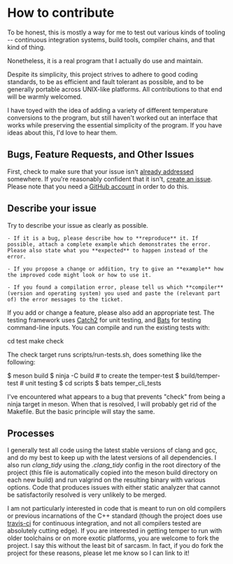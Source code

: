 # How to contribute

To be honest, this is mostly a way for me to test out various kinds of tooling -- continuous integration systems, build tools, compiler chains, and that kind of thing.

Nonetheless, it is a real program that I actually do use and maintain.

Despite its simplicity, this project strives to adhere to good coding standards, to be as efficient and fault tolerant as possible, and to be generally portable across UNIX-like platforms.  All contributions to that end will be warmly welcomed.

I have toyed with the idea of adding a variety of different temperature conversions to the program, but still haven't worked out an interface that works while preserving the essential simplicity of the program.  If you have ideas about this, I'd love to hear them.

## Bugs, Feature Requests, and Other Issues

First, check to make sure that your issue isn't [already addressed](https://github.com/sramsay/temper/issues/) somewhere.  If you're reasonably confident that it isn't, [create an issue](https://github.com/sramsay/temper/issues/new/choose).  Please note that you need a [GitHub account](https://github.com/signup/free) in order to do this.

## Describe your issue

Try to describe your issue as clearly as possible.

    - If it is a bug, please describe how to **reproduce** it. If possible, attach a complete example which demonstrates the error. Please also state what you **expected** to happen instead of the error.

    - If you propose a change or addition, try to give an **example** how the improved code might look or how to use it.

    - If you found a compilation error, please tell us which **compiler** (version and operating system) you used and paste the (relevant part of) the error messages to the ticket.

If you add or change a feature, please also add an appropriate test.  The testing framework uses [Catch2](https://github.com/catchorg/Catch2) for unit testing, and [Bats](https://github.com/sstephenson/bats) for testing command-line inputs.  You can compile and run the existing tests with:

  cd test
  make check

The check target runs scripts/run-tests.sh, does something like the following:

  $ meson build
  $ ninja -C build # to create the temper-test
  $ build/temper-test # unit testing
  $ cd scripts
  $ bats temper_cli_tests

I've encountered what appears to a bug that prevents "check" from being a ninja target in meson.  When that is resolved, I will probably get rid of the Makefile.  But the basic principle will stay the same.

## Processes

I generally test all code using the latest stable versions of clang and gcc, and do my best to keep up with the latest versions of all dependencies.  I also run *clang_tidy* using the *.clang_tidy* config in the root directory of the project (this file is automatically copied into the meson build directory on each new build) and run valgrind on the resulting binary with various options.  Code that produces issues with either static analyzer that cannot be satisfactorily resolved is very unlikely to be merged.

I am not particularly interested in code that is meant to run on old compilers or previous incarnations of the C++ standard (though the project does use [travis-ci](https:://travis-ci.org) for continuous integration, and not all compilers tested are absolutely cutting edge).  If you are interested in getting temper to run with older toolchains or on more exotic platforms, you are welcome to fork the project.  I say this without the least bit of sarcasm.  In fact, if you do fork the project for these reasons, please let me know so I can link to it!
